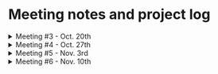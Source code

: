 # Meeting notes and project log 

<details>
<summary> Meeting #3 - Oct. 20th </summary>
<br>

## Discussion items : 
- **Olivia contacted Baptiste**, one of the authors of the Facebook AI paper. He replied : "[...] it may be difficult to reliably find errors in sentences in code (or natural languages) without any supervised data. You may try to use a language model to evaluate the log-likelihood of the code and flag unlikely snippets or try to generate some supervised data automatically [...] You could also learn to reproduce the output of a linter or compiler but you probably wouldn’t manage to do better than the rule-based method you used to create data. [...] we actually didn’t scrap the data from github ourselves, we got it from google BigQuery. They already collected most files from github public repositories and put them in a database you can query with SQL. [...] you may find the rest of the repo useful to preprocess the data or to train a model if you’re planning on using a transformer architecture. You can also use the pile dataset, which contains a lot of source code."
 
 ## To-do list:
 1) To-do
 2) To-do
</details>

<details>
<summary> Meeting #4 - Oct. 27th </summary>
<br>

## Discussion items : 
- **Facebook AI wrote a [paper](https://ai.facebook.com/blog/deep-learning-to-translate-between-programming-languages/)** on a code translator they created ([repo](https://github.com/facebookresearch/TransCoder)). To get their data, they [used GitHub and Google Big Query](https://github.com/facebookresearch/CodeGen/blob/main/docs/googlebigquery.md). In the visual representation showed in the paper, if things are "semantically similar", they are grouped close together. We can download and use their model since it is open-source.
 
 ## To-do list:
 1) Download the Facebook models from GitHub and run some test data on them 
 2) Go through the [TransCode/data folder](https://github.com/facebookresearch/TransCoder/tree/main/data) to pick out the data we will use (we are going to use their *evaluation* data as our *training* data since we are doing a smaller project)

 3) Run pygment extraction (= syntax highlighting script) on all of the code to get the html version and relevant attributes 
 4) Run BeautifulSoup on the html output by pygments to get labels (this defines **Y**)

 5) Use models to learn representations for the words in the github code
 6) Collect representations, and add additional data (ex: categorical variables to describe the source language) to build the training inputs (this defines **X**)

 7) Begin benchmarking models to map X to Y
 8) For testing, we will need bad code samples

 ## What was done this week:
 - Olivia wrote the web scraper to extract our Y labels from the pygments html output
</details>

<details>
<summary> Meeting #5 - Nov. 3rd </summary>
<br>

## Discussion items : 
- We need a list of attributes/keywords for each language
- We might make this a VSCode plugin (or not, we will see later)
- The main goal is we will have some kind of matrix/map/list that shows how each keyword maps to another keyword in every language, so the matrix would be size=n*n (for n languages)
- This is the first step, a very simple correction algorithm that only corrects keywords
- The next step IF this straightforward translation isnt good enough (for example going from a modern language to a primitive language you might need to change what's "inside" of a keyword and not just the keyword itself), we need to find another kind of model/algorithm 
 
 ## To-do list:
 1) Install [mini conda](https://docs.conda.io/en/latest/miniconda.html) 
 2) Figure out how to use the [Borealis infrastructure](https://www.notion.so/On-boarding-to-Borealis-Infrastructure-a43b0a9512054b52882e1d5b446f0ec6) so we can run all our stuff on the Borealis servers (instead of our own computers)
 3) Complete the tasks from last week
 4) We might want to use [github boards](https://docs.github.com/en/issues/organizing-your-work-with-project-boards/managing-project-boards/about-project-boards) to organize our project

 ## What was done this week:
 - Olivia, Nadia, Maisha : tried and failed to run the FB model :) waited for mentor's help

 ## Additional notes:
 - **How to test the CodeGen model:** download the entire [CodeGen](https://github.com/facebookresearch/CodeGen) repository, download [Anaconda](https://www.anaconda.com/products/individual#Downloads), launch the *Anaconda Prompt* terminal (NOT the regular terminal cmd.exe that is on your computer by default), run `cd C:\insert_path_to_the_installenv_file` to navigate to the correct directory on your machine, then run the command `install_env.sh` to install necessary packages and dependencies. When prompted, enter `y` to continue installing. And then we get errors ! Clearer instructions coming soon.
</details>

<details>
<summary> Meeting #6 - Nov. 10th </summary>
<br>

## Discussion items : 
- CodeGen scripts are buggy/deprecated/basically not working, so we might have to scrap it and build our own model from scratch.
- We can use the help documentation of programming languages, which gives a description of what each function does, and then the model would find functions that have similar descriptions.
- Giuseppe gave a quick overview of word embedding and NLP. Nice video about it [here](https://www.youtube.com/watch?v=oUpuABKoElw).
- Libraries to do word embedding : the industry standard is **Gensim**, combined with **Spacy**, another example of a word embedding algorithm is **Word2vec** (does a bunch of additional optimizations). 
- Giuseppe will try to get the CodeGen working tonight, and if it doesn't work he will send us further instructions + tutorials on the above libraries.

 ## To-do list:
 1) We need to obtain a dataset of built-in functions for each language + their description. If we can't find available online, we can build it using a web scraper on the online documentation for each language (ex: [Python](https://docs.python.org/3/library/functions.html)). **What should this dataset look like?**  
 2) We can then use Word2Vec on it.
 
 ## What was done this week:
 - Nadia : looked into Gensim + Word2Vec, followed a tutorial, and added new tasks.  

 ## Additional notes:
 - 
 </details>